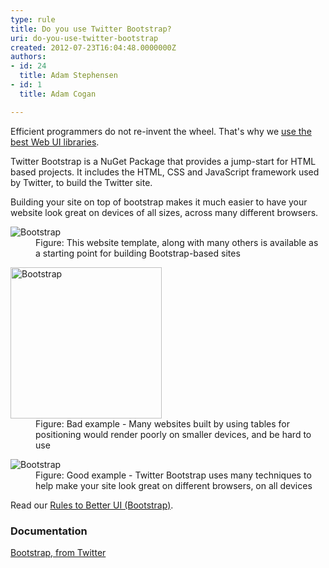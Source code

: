 ```yaml
---
type: rule
title: Do you use Twitter Bootstrap?
uri: do-you-use-twitter-bootstrap
created: 2012-07-23T16:04:48.0000000Z
authors:
- id: 24
  title: Adam Stephensen
- id: 1
  title: Adam Cogan

---
```




<span class='intro'> <p>Efficient programmers do not re-invent the wheel. That's why we <a href="/do-you-use-the-best-web-ui-libraries">use the best Web UI libraries</a>.</p>
<p>Twitter Bootstrap is a NuGet Package that provides a jump-start for HTML based projects. It includes the HTML, CSS and JavaScript framework used by Twitter, to build the Twitter site.</p> </span>

<p>Building your site on top of bootstrap makes it much easier to have your website look great on devices of all sizes, across many different browsers.</p><dl class="image"><dt><img class="ms-rteCustom-ImageArea" alt="Bootstrap" src="/PublishingImages/bootstrap-1.jpg" /></dt><dd>Figure&#58; This website template, along with many others is availa​ble as a starting point for building Bootstrap-based sites</dd></dl><dl class="badImage"><dt><img class="ms-rteCustom-ImageArea" alt="Bootstrap" src="/PublishingImages/iphonenonresponsive.png" style="width&#58;242px;" /></dt><dd>​Figure&#58; Bad example - Many websites built by using tables for positioning would render poorly on smaller devices, and be hard to use</dd></dl><dl class="goodImage"><dt><img class="ms-rteCustom-ImageArea" alt="Bootstrap" src="/PublishingImages/bootstrap-3.jpg" /></dt><dd>Figure&#58; Good​ example - Twitter Bootstrap uses many techniques to help make your site look great on different browsers, on all devices</dd></dl><p>Read our <a href="/rules-to-better-ui-(bootstrap)">Rules to Better UI (Bootstrap)​</a>.</p><h3>Documentation​</h3><p>
   <a href="https&#58;//github.com/twbs/bootstrap">Bootstrap, from Twitter</a></p>


